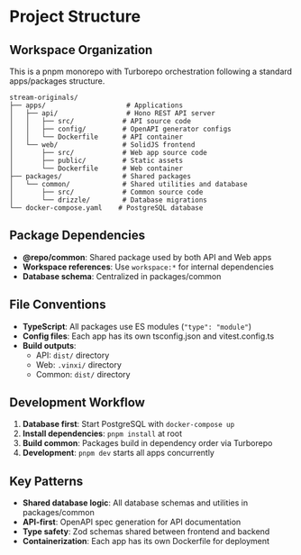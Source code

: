 # Project Structure

## Workspace Organization

This is a pnpm monorepo with Turborepo orchestration following a standard apps/packages structure.

```
stream-originals/
├── apps/                    # Applications
│   ├── api/                 # Hono REST API server
│   │   ├── src/            # API source code
│   │   ├── config/         # OpenAPI generator configs
│   │   └── Dockerfile      # API container
│   └── web/                # SolidJS frontend
│       ├── src/            # Web app source code
│       ├── public/         # Static assets
│       └── Dockerfile      # Web container
├── packages/               # Shared packages
│   └── common/             # Shared utilities and database
│       ├── src/            # Common source code
│       └── drizzle/        # Database migrations
└── docker-compose.yaml    # PostgreSQL database
```

## Package Dependencies

- **@repo/common**: Shared package used by both API and Web apps
- **Workspace references**: Use `workspace:*` for internal dependencies
- **Database schema**: Centralized in packages/common

## File Conventions

- **TypeScript**: All packages use ES modules (`"type": "module"`)
- **Config files**: Each app has its own tsconfig.json and vitest.config.ts
- **Build outputs**: 
  - API: `dist/` directory
  - Web: `.vinxi/` directory
  - Common: `dist/` directory

## Development Workflow

1. **Database first**: Start PostgreSQL with `docker-compose up`
2. **Install dependencies**: `pnpm install` at root
3. **Build common**: Packages build in dependency order via Turborepo
4. **Development**: `pnpm dev` starts all apps concurrently

## Key Patterns

- **Shared database logic**: All database schemas and utilities in packages/common
- **API-first**: OpenAPI spec generation for API documentation
- **Type safety**: Zod schemas shared between frontend and backend
- **Containerization**: Each app has its own Dockerfile for deployment